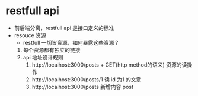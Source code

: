 # restfull api

- 前后端分离，restfull api  是接口定义的标准
- resouce 资源   
    - restfull 一切皆资源，如何暴露这些资源？
    1. 每个资源都有独立的链接 
    2. api 地址设计规则
          1. http://localhost:3000/posts + GET(http method的语义) 资源的读操作
          2. http://localhost:3000/posts/1  读 id 为1 的文章
          3. http://localhost:3000/posts 新增内容 post  
